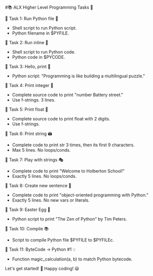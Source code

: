 #📚 ALX Higher Level Programming Tasks 🚀

🔹 Task 1: Run Python file 🐍
- Shell script to run Python script.
- Python filename in $PYFILE.

🔹 Task 2: Run inline 🎯
- Shell script to run Python code.
- Python code in $PYCODE.

🔹 Task 3: Hello, print 🌟
- Python script: "Programming is like building a multilingual puzzle."

🔹 Task 4: Print integer 🔢
- Complete source code to print "number Battery street."
- Use f-strings. 3 lines.

🔹 Task 5: Print float 🌊
- Complete source code to print float with 2 digits.
- Use f-strings.

🔹 Task 6: Print string 🖨️
- Complete code to print str 3 times, then its first 9 characters.
- Max 5 lines. No loops/conds.

🔹 Task 7: Play with strings 🎭
- Complete code to print "Welcome to Holberton School!"
- Exactly 5 lines. No loops/conds.

🔹 Task 8: Create new sentence 📝
- Complete code to print "object-oriented programming with Python."
- Exactly 5 lines. No new vars or literals.

🔹 Task 9: Easter Egg 🐇
- Python script to print "The Zen of Python" by Tim Peters.

🔹 Task 10: Compile 📚
- Script to compile Python file $PYFILE to $PYFILEc.

🔹 Task 11: ByteCode -> Python #1 💡
- Function magic_calculation(a, b) to match Python bytecode.

Let's get started! 🚀 Happy coding! 😃